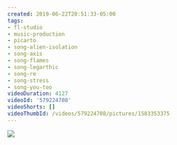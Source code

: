 ```yaml
---
created: 2019-06-22T20:51:33-05:00
tags:
- fl-studio
- music-production
- picarto
- song-alien-isolation
- song-axis
- song-flames
- song-legarthic
- song-re
- song-stress
- song-you-too
videoDuration: 4127
videoId: '579224708'
videoShorts: []
videoThumbId: /videos/579224708/pictures/1583353375
---
```


![](20190623015133.jpg)
